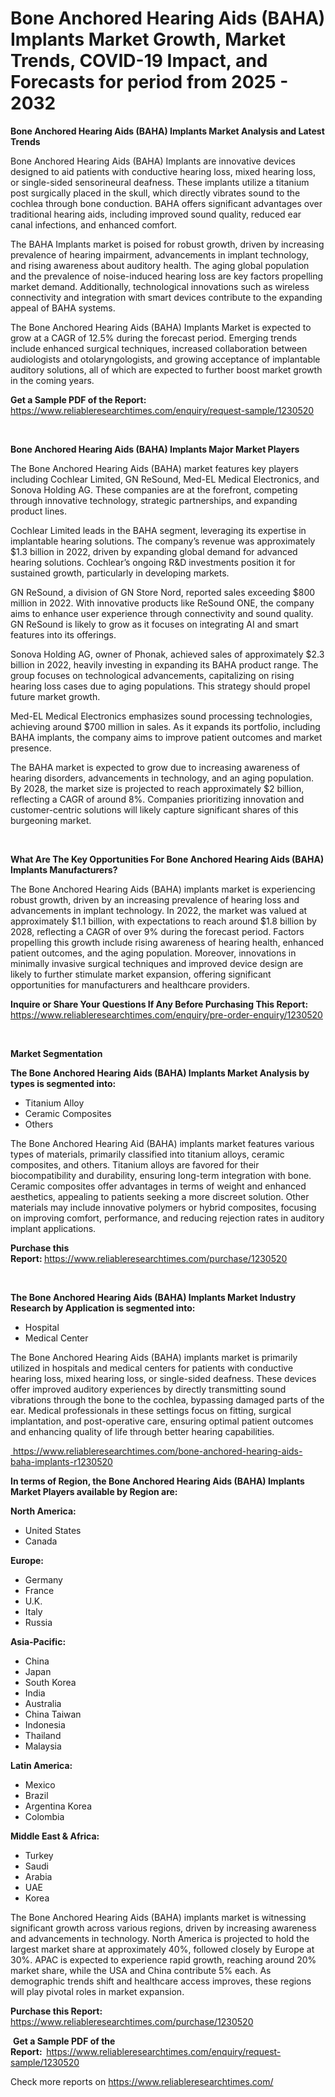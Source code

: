 <p><h1>Bone Anchored Hearing Aids (BAHA) Implants Market Growth, Market Trends, COVID-19 Impact, and Forecasts for period from 2025 - 2032</h1></p><p><strong>Bone Anchored Hearing Aids (BAHA) Implants Market Analysis and Latest Trends</strong></p>
<p><p>Bone Anchored Hearing Aids (BAHA) Implants are innovative devices designed to aid patients with conductive hearing loss, mixed hearing loss, or single-sided sensorineural deafness. These implants utilize a titanium post surgically placed in the skull, which directly vibrates sound to the cochlea through bone conduction. BAHA offers significant advantages over traditional hearing aids, including improved sound quality, reduced ear canal infections, and enhanced comfort.</p><p>The BAHA Implants market is poised for robust growth, driven by increasing prevalence of hearing impairment, advancements in implant technology, and rising awareness about auditory health. The aging global population and the prevalence of noise-induced hearing loss are key factors propelling market demand. Additionally, technological innovations such as wireless connectivity and integration with smart devices contribute to the expanding appeal of BAHA systems.</p><p>The Bone Anchored Hearing Aids (BAHA) Implants Market is expected to grow at a CAGR of 12.5% during the forecast period. Emerging trends include enhanced surgical techniques, increased collaboration between audiologists and otolaryngologists, and growing acceptance of implantable auditory solutions, all of which are expected to further boost market growth in the coming years.</p></p>
<p><strong>Get a Sample PDF of the Report:&nbsp;</strong> <a href="https://www.reliableresearchtimes.com/enquiry/request-sample/1230520?utm_campaign=2530&utm_medium=2&utm_source=Github&utm_content=ia&utm_term=05032025&utm_id=bone-anchored-hearing-aids-baha-implants">https://www.reliableresearchtimes.com/enquiry/request-sample/1230520</a></p>
<p>&nbsp;</p>
<p><strong>Bone Anchored Hearing Aids (BAHA) Implants Major Market Players</strong></p>
<p><p>The Bone Anchored Hearing Aids (BAHA) market features key players including Cochlear Limited, GN ReSound, Med-EL Medical Electronics, and Sonova Holding AG. These companies are at the forefront, competing through innovative technology, strategic partnerships, and expanding product lines.</p><p>Cochlear Limited leads in the BAHA segment, leveraging its expertise in implantable hearing solutions. The company’s revenue was approximately $1.3 billion in 2022, driven by expanding global demand for advanced hearing solutions. Cochlear’s ongoing R&D investments position it for sustained growth, particularly in developing markets.</p><p>GN ReSound, a division of GN Store Nord, reported sales exceeding $800 million in 2022. With innovative products like ReSound ONE, the company aims to enhance user experience through connectivity and sound quality. GN ReSound is likely to grow as it focuses on integrating AI and smart features into its offerings.</p><p>Sonova Holding AG, owner of Phonak, achieved sales of approximately $2.3 billion in 2022, heavily investing in expanding its BAHA product range. The group focuses on technological advancements, capitalizing on rising hearing loss cases due to aging populations. This strategy should propel future market growth.</p><p>Med-EL Medical Electronics emphasizes sound processing technologies, achieving around $700 million in sales. As it expands its portfolio, including BAHA implants, the company aims to improve patient outcomes and market presence.</p><p>The BAHA market is expected to grow due to increasing awareness of hearing disorders, advancements in technology, and an aging population. By 2028, the market size is projected to reach approximately $2 billion, reflecting a CAGR of around 8%. Companies prioritizing innovation and customer-centric solutions will likely capture significant shares of this burgeoning market.</p></p>
<p>&nbsp;</p>
<p><strong>What Are The Key Opportunities For Bone Anchored Hearing Aids (BAHA) Implants Manufacturers?</strong></p>
<p><p>The Bone Anchored Hearing Aids (BAHA) implants market is experiencing robust growth, driven by an increasing prevalence of hearing loss and advancements in implant technology. In 2022, the market was valued at approximately $1.1 billion, with expectations to reach around $1.8 billion by 2028, reflecting a CAGR of over 9% during the forecast period. Factors propelling this growth include rising awareness of hearing health, enhanced patient outcomes, and the aging population. Moreover, innovations in minimally invasive surgical techniques and improved device design are likely to further stimulate market expansion, offering significant opportunities for manufacturers and healthcare providers.</p></p>
<p><strong>Inquire or Share Your Questions If Any Before Purchasing This Report:</strong> <a href="https://www.reliableresearchtimes.com/enquiry/pre-order-enquiry/1230520?utm_campaign=2530&utm_medium=2&utm_source=Github&utm_content=ia&utm_term=05032025&utm_id=bone-anchored-hearing-aids-baha-implants">https://www.reliableresearchtimes.com/enquiry/pre-order-enquiry/1230520</a></p>
<p>&nbsp;</p>
<p><strong>Market Segmentation</strong></p>
<p><strong>The Bone Anchored Hearing Aids (BAHA) Implants Market Analysis by types is segmented into:</strong></p>
<p><ul><li>Titanium Alloy</li><li>Ceramic Composites</li><li>Others</li></ul></p>
<p><p>The Bone Anchored Hearing Aid (BAHA) implants market features various types of materials, primarily classified into titanium alloys, ceramic composites, and others. Titanium alloys are favored for their biocompatibility and durability, ensuring long-term integration with bone. Ceramic composites offer advantages in terms of weight and enhanced aesthetics, appealing to patients seeking a more discreet solution. Other materials may include innovative polymers or hybrid composites, focusing on improving comfort, performance, and reducing rejection rates in auditory implant applications.</p></p>
<p><strong>Purchase this Report:&nbsp;</strong><a href="https://www.reliableresearchtimes.com/purchase/1230520?utm_campaign=2530&utm_medium=2&utm_source=Github&utm_content=ia&utm_term=05032025&utm_id=bone-anchored-hearing-aids-baha-implants">https://www.reliableresearchtimes.com/purchase/1230520</a></p>
<p>&nbsp;</p>
<p><strong>The Bone Anchored Hearing Aids (BAHA) Implants Market Industry Research by Application is segmented into:</strong></p>
<p><ul><li>Hospital</li><li>Medical Center</li></ul></p>
<p><p>The Bone Anchored Hearing Aids (BAHA) implants market is primarily utilized in hospitals and medical centers for patients with conductive hearing loss, mixed hearing loss, or single-sided deafness. These devices offer improved auditory experiences by directly transmitting sound vibrations through the bone to the cochlea, bypassing damaged parts of the ear. Medical professionals in these settings focus on fitting, surgical implantation, and post-operative care, ensuring optimal patient outcomes and enhancing quality of life through better hearing capabilities.</p></p>
<p><a href="https://www.reliableresearchtimes.com/bone-anchored-hearing-aids-baha-implants-r1230520?utm_campaign=2530&utm_medium=2&utm_source=Github&utm_content=ia&utm_term=05032025&utm_id=bone-anchored-hearing-aids-baha-implants">&nbsp;https://www.reliableresearchtimes.com/bone-anchored-hearing-aids-baha-implants-r1230520</a></p>
<p><strong>In terms of Region, the Bone Anchored Hearing Aids (BAHA) Implants Market Players available by Region are:</strong></p>
<p>
    <p> <strong> North America: </strong>
        <ul>
            <li>United States</li>
            <li>Canada</li>
        </ul>
        </p> 
    <p> <strong> Europe: </strong>
        <ul>
            <li>Germany</li>
            <li>France</li>
            <li>U.K.</li>
            <li>Italy</li>
            <li>Russia</li>
        </ul>
        </p> 
    <p> <strong> Asia-Pacific: </strong>
        <ul>
            <li>China</li>
            <li>Japan</li>
            <li>South Korea</li>
            <li>India</li>
            <li>Australia</li>
            <li>China Taiwan</li>
            <li>Indonesia</li>
            <li>Thailand</li>
            <li>Malaysia</li>
        </ul>
        </p> 
    <p> <strong> Latin America: </strong>
        <ul>
            <li>Mexico</li>
            <li>Brazil</li>
            <li>Argentina Korea</li>
            <li>Colombia</li>
        </ul>
        </p> 
    <p> <strong> Middle East & Africa: </strong>
        <ul>
            <li>Turkey</li>
            <li>Saudi</li>
            <li>Arabia</li>
            <li>UAE</li>
            <li>Korea</li>
        </ul>
    </p>
    </p>
<p><p>The Bone Anchored Hearing Aids (BAHA) implants market is witnessing significant growth across various regions, driven by increasing awareness and advancements in technology. North America is projected to hold the largest market share at approximately 40%, followed closely by Europe at 30%. APAC is expected to experience rapid growth, reaching around 20% market share, while the USA and China contribute 5% each. As demographic trends shift and healthcare access improves, these regions will play pivotal roles in market expansion.</p></p>
<p><strong>Purchase this Report: </strong><a href="https://www.reliableresearchtimes.com/purchase/1230520?utm_campaign=2530&utm_medium=2&utm_source=Github&utm_content=ia&utm_term=05032025&utm_id=bone-anchored-hearing-aids-baha-implants">https://www.reliableresearchtimes.com/purchase/1230520</a></p>
<p>&nbsp;<strong>Get a Sample PDF of the Report:&nbsp;&nbsp;</strong><a href="https://www.reliableresearchtimes.com/enquiry/request-sample/1230520?utm_campaign=2530&utm_medium=2&utm_source=Github&utm_content=ia&utm_term=05032025&utm_id=bone-anchored-hearing-aids-baha-implants">https://www.reliableresearchtimes.com/enquiry/request-sample/1230520</a></p>
<p><strong></strong></p>
<p>Check more reports on <a href="https://www.reliableresearchtimes.com/?utm_campaign=2530&utm_medium=2&utm_source=Github&utm_content=ia&utm_term=05032025&utm_id=bone-anchored-hearing-aids-baha-implants">https://www.reliableresearchtimes.com/</a></p>
